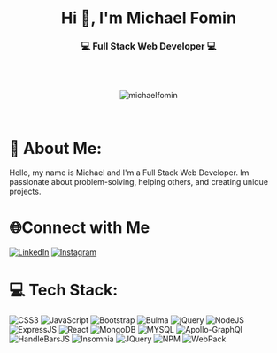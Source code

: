 <h1 align="center">Hi 👋, I'm Michael Fomin</h1>
<h3 align="center">💻 Full Stack Web Developer 💻</h3>
<br>
<br>
<p align="center"> <img src="https://komarev.com/ghpvc/?username=fominmike&label=Profile%20Visits&color=0e75b6&style=flat" alt="michaelfomin" /> </p>

<br>

# 💫 About Me:
Hello, my name is Michael and I'm a Full Stack Web Developer. Im passionate about problem-solving, helping others, and creating unique projects.


# 🌐Connect with Me
[![LinkedIn](https://img.shields.io/badge/LinkedIn-%230077B5.svg?logo=linkedin&logoColor=white)](https://www.linkedin.com/in/michael-fomin-73531224a?trk=people-guest_people_search-card) [![Instagram](https://img.shields.io/badge/Instagram-%23E4405F.svg?logo=Instagram&logoColor=white)](https://www.instagram.com/mikefominn/) 


# 💻 Tech Stack:
![CSS3](https://img.shields.io/badge/css3-%231572B6.svg?style=for-the-badge&logo=css3&logoColor=white) ![JavaScript](https://img.shields.io/badge/javascript-%23323330.svg?style=for-the-badge&logo=javascript&logoColor=%23F7DF1E) ![Bootstrap](https://img.shields.io/badge/bootstrap-%23563D7C.svg?style=for-the-badge&logo=bootstrap&logoColor=white) ![Bulma](https://img.shields.io/badge/Bulma-00D1B2?style=for-the-badge&logo=Bulma&logoColor=white
) ![jQuery](https://img.shields.io/badge/jquery-%230769AD.svg?style=for-the-badge&logo=jquery&logoColor=white) ![NodeJS](https://img.shields.io/badge/node.js-6DA55F?style=for-the-badge&logo=node.js&logoColor=white) ![ExpressJS](https://img.shields.io/badge/Express.js-000000?style=for-the-badge&logo=express&logoColor=white
) ![React](https://img.shields.io/badge/react-%2320232a.svg?style=for-the-badge&logo=react&logoColor=%2361DAFB) ![MongoDB](https://img.shields.io/badge/MongoDB-4EA94B?style=for-the-badge&logo=mongodb&logoColor=white) ![MYSQL](https://img.shields.io/badge/MySQL-005C84?style=for-the-badge&logo=mysql&logoColor=white) ![Apollo-GraphQl](https://img.shields.io/badge/Apollo%20GraphQL-311C87?&style=for-the-badge&logo=Apollo%20GraphQL&logoColor=white) ![HandleBarsJS](https://img.shields.io/badge/Handlebars.js-f0772b?style=for-the-badge&logo=handlebarsdotjs&logoColor=black
) ![Insomnia](https://img.shields.io/badge/Insomnia-5849be?style=for-the-badge&logo=Insomnia&logoColor=white
) ![JQuery](https://img.shields.io/badge/jQuery-0769AD?style=for-the-badge&logo=jquery&logoColor=white) ![NPM](https://img.shields.io/badge/npm-CB3837?style=for-the-badge&logo=npm&logoColor=white
) ![WebPack](https://img.shields.io/badge/Webpack-8DD6F9?style=for-the-badge&logo=Webpack&logoColor=white
)
